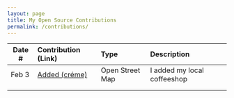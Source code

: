 ```yaml
---
layout: page
title: My Open Source Contributions
permalink: /contributions/
---
```


<!--
Type of the contribution should be "Wikipedia edit", "OpenStreet Map feature", "Documentation", "Course website", "Blog",
"Browser Add-on", etc.

The description should include a brief summary of what you did.

The link should bring us to a public page that shows your contribution. 

Replace the first row with your own contribution. 

-->





| Date #       | Contribution (Link)  | Type  | Description |
|---|:---|:---|:---|
| Feb 3   | [Added (créme)](https://www.openstreetmap.org/changeset/120560188)    | Open Street Map | I added my local coffeeshop |
|     |     |     |      |
|     |     |     |      |
